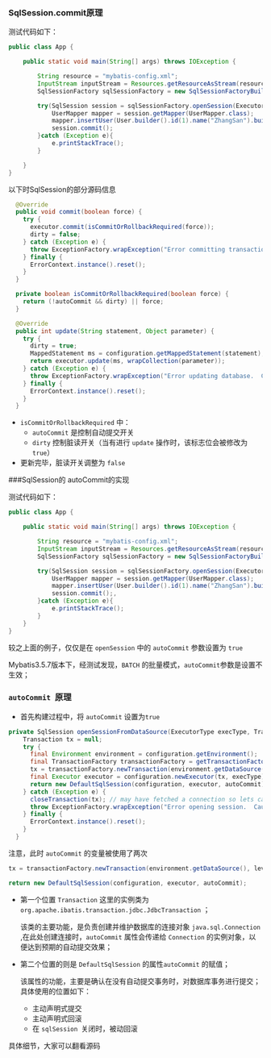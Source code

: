 ### SqlSession.commit原理

测试代码如下：

```java
public class App {

    public static void main(String[] args) throws IOException {

        String resource = "mybatis-config.xml";
        InputStream inputStream = Resources.getResourceAsStream(resource);
        SqlSessionFactory sqlSessionFactory = new SqlSessionFactoryBuilder().build(inputStream);

        try(SqlSession session = sqlSessionFactory.openSession(ExecutorType.BATCH)){
            UserMapper mapper = session.getMapper(UserMapper.class);
            mapper.insertUser(User.builder().id(1).name("ZhangSan").build());
            session.commit();
        }catch (Exception e){
            e.printStackTrace();
        }

    }
}
```



以下时SqlSession的部分源码信息

```java
  @Override
  public void commit(boolean force) {
    try {
      executor.commit(isCommitOrRollbackRequired(force));
      dirty = false;
    } catch (Exception e) {
      throw ExceptionFactory.wrapException("Error committing transaction.  Cause: " + e, e);
    } finally {
      ErrorContext.instance().reset();
    }
  }

  private boolean isCommitOrRollbackRequired(boolean force) {
    return (!autoCommit && dirty) || force;
  }

  @Override
  public int update(String statement, Object parameter) {
    try {
      dirty = true;
      MappedStatement ms = configuration.getMappedStatement(statement);
      return executor.update(ms, wrapCollection(parameter));
    } catch (Exception e) {
      throw ExceptionFactory.wrapException("Error updating database.  Cause: " + e, e);
    } finally {
      ErrorContext.instance().reset();
    }
  }
```

*   `isCommitOrRollbackRequired` 中：
    *   `autoCommit` 是控制自动提交开关
    *   `dirty` 控制脏读开关（当有进行 `update` 操作时，该标志位会被修改为 `true`）
*   更新完毕，脏读开关调整为 `false`





###SqlSession的 autoCommit的实现

测试代码如下：

```java
public class App {

    public static void main(String[] args) throws IOException {

        String resource = "mybatis-config.xml";
        InputStream inputStream = Resources.getResourceAsStream(resource);
        SqlSessionFactory sqlSessionFactory = new SqlSessionFactoryBuilder().build(inputStream);

        try(SqlSession session = sqlSessionFactory.openSession(ExecutorType.BATCH, true)){
            UserMapper mapper = session.getMapper(UserMapper.class);
            mapper.insertUser(User.builder().id(1).name("ZhangSan").build());
            session.commit();, 
        }catch (Exception e){
            e.printStackTrace();
        }
    }
}
```

较之上面的例子，仅仅是在 `openSession` 中的 `autoCommit` 参数设置为 `true`

Mybatis3.5.7版本下，经测试发现，`BATCH` 的批量模式，`autoCommit`参数是设置不生效；





### `autoCommit `原理

*   首先构建过程中，将 `autoCommit` 设置为`true`

```java
private SqlSession openSessionFromDataSource(ExecutorType execType, TransactionIsolationLevel level, boolean autoCommit) {
    Transaction tx = null;
    try {
      final Environment environment = configuration.getEnvironment();
      final TransactionFactory transactionFactory = getTransactionFactoryFromEnvironment(environment);
      tx = transactionFactory.newTransaction(environment.getDataSource(), level, autoCommit);
      final Executor executor = configuration.newExecutor(tx, execType);
      return new DefaultSqlSession(configuration, executor, autoCommit);
    } catch (Exception e) {
      closeTransaction(tx); // may have fetched a connection so lets call close()
      throw ExceptionFactory.wrapException("Error opening session.  Cause: " + e, e);
    } finally {
      ErrorContext.instance().reset();
    }
  }
```

注意，此时 `autoCommit` 的变量被使用了两次

```java
tx = transactionFactory.newTransaction(environment.getDataSource(), level, autoCommit);
```

```java
return new DefaultSqlSession(configuration, executor, autoCommit);
```

*   第一个位置 `Transaction` 这里的实例类为`org.apache.ibatis.transaction.jdbc.JdbcTransaction` ；

    该类的主要功能，是负责创建并维护数据库的连接对象 `java.sql.Connection` ,在此处创建连接时，`autoCommit` 属性会传递给 `Connection` 的实例对象，以便达到预期的自动提交效果；

*   第二个位置的则是 `DefaultSqlSession` 的属性`autoCommit` 的赋值；

    该属性的功能，主要是确认在没有自动提交事务时，对数据库事务进行提交；具体使用的位置如下：

    *   主动声明式提交
    *   主动声明式回滚
    *   在 `sqlSession `关闭时，被动回滚



具体细节，大家可以翻看源码